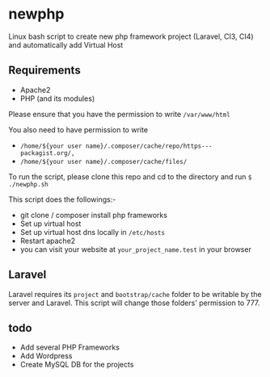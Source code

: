 # newphp
Linux bash script to create new php framework project (Laravel, CI3, CI4) and automatically add Virtual Host

## Requirements
- Apache2
- PHP (and its modules)

Please ensure that you have the permission to write `/var/www/html`

You also need to have permission to write 
* `/home/${your user name}/.composer/cache/repo/https---packagist.org/,`
* `/home/${your user name}/.composer/cache/files/`

To run the script, please clone this repo and cd to the directory and run `$ ./newphp.sh`

This script does the followings:-
- git clone / composer install php frameworks
- Set up virtual host
- Set up virtual host dns locally in `/etc/hosts`
- Restart apache2
- you can visit your website at `your_project_name.test` in your browser

## Laravel 
Laravel requires its `project` and `bootstrap/cache` folder to be writable by the server and Laravel. This script will change those folders' permission to 777.

## todo
- Add several PHP Frameworks
- Add Wordpress
- Create MySQL DB for the projects
